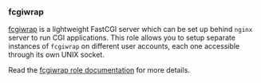 ### fcgiwrap

[fcgiwrap](https://github.com/gnosek/fcgiwrap) is a lightweight FastCGI
server which can be set up behind `nginx` server to run CGI
applications. This role allows you to setup separate instances of
`fcgiwrap` on different user accounts, each one accessible through its
own UNIX socket.

Read the [fcgiwrap role documentation](https://docs.debops.org/en/stable-3.0/ansible/roles/fcgiwrap/) for more details.
